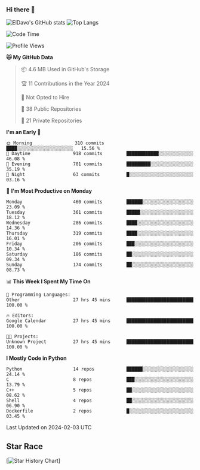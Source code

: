 ### Hi there 👋
![ElDavo's GitHub stats](https://github-readme-stats.vercel.app/api?username=ElDavoo&show_icons=true&theme=chartreuse-dark)
![Top Langs](https://github-readme-stats.vercel.app/api/top-langs/?username=ElDavoo&theme=chartreuse-dark&layout=compact)

<!--START_SECTION:waka-->
![Code Time](http://img.shields.io/badge/Code%20Time-862%20hrs%2015%20mins-blue)

![Profile Views](http://img.shields.io/badge/Profile%20Views-1-blue)

**🐱 My GitHub Data** 

> 📦 4.6 MB Used in GitHub's Storage 
 > 
> 🏆 11 Contributions in the Year 2024
 > 
> 🚫 Not Opted to Hire
 > 
> 📜 38 Public Repositories 
 > 
> 🔑 21 Private Repositories 
 > 
**I'm an Early 🐤** 

```text
🌞 Morning                310 commits         ████░░░░░░░░░░░░░░░░░░░░░   15.56 % 
🌆 Daytime                918 commits         ████████████░░░░░░░░░░░░░   46.08 % 
🌃 Evening                701 commits         █████████░░░░░░░░░░░░░░░░   35.19 % 
🌙 Night                  63 commits          █░░░░░░░░░░░░░░░░░░░░░░░░   03.16 % 
```
📅 **I'm Most Productive on Monday** 

```text
Monday                   460 commits         ██████░░░░░░░░░░░░░░░░░░░   23.09 % 
Tuesday                  361 commits         █████░░░░░░░░░░░░░░░░░░░░   18.12 % 
Wednesday                286 commits         ████░░░░░░░░░░░░░░░░░░░░░   14.36 % 
Thursday                 319 commits         ████░░░░░░░░░░░░░░░░░░░░░   16.01 % 
Friday                   206 commits         ███░░░░░░░░░░░░░░░░░░░░░░   10.34 % 
Saturday                 186 commits         ██░░░░░░░░░░░░░░░░░░░░░░░   09.34 % 
Sunday                   174 commits         ██░░░░░░░░░░░░░░░░░░░░░░░   08.73 % 
```


📊 **This Week I Spent My Time On** 

```text
💬 Programming Languages: 
Other                    27 hrs 45 mins      █████████████████████████   100.00 % 

🔥 Editors: 
Google Calendar          27 hrs 45 mins      █████████████████████████   100.00 % 

🐱‍💻 Projects: 
Unknown Project          27 hrs 45 mins      █████████████████████████   100.00 % 
```

**I Mostly Code in Python** 

```text
Python                   14 repos            ██████░░░░░░░░░░░░░░░░░░░   24.14 % 
C                        8 repos             ███░░░░░░░░░░░░░░░░░░░░░░   13.79 % 
C++                      5 repos             ██░░░░░░░░░░░░░░░░░░░░░░░   08.62 % 
Shell                    4 repos             ██░░░░░░░░░░░░░░░░░░░░░░░   06.90 % 
Dockerfile               2 repos             █░░░░░░░░░░░░░░░░░░░░░░░░   03.45 % 
```




 Last Updated on 2024-02-03 UTC
<!--END_SECTION:waka-->

## Star Race

[![Star History Chart](https://api.star-history.com/svg?repos=ElDavoo/WhatsApp-Crypt14-Crypt15-Decrypter,ElDavoo/TuringOS,EliteAndroidApps/WhatsApp-Crypt12-Decrypter,KnugiHK/Whatsapp-Chat-Exporter&type=Date)]
